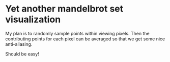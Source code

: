 # Yet another mandelbrot set visualization

My plan is to randomly sample points within viewing pixels. Then the contributing points for each pixel can be averaged so that we get some nice anti-aliasing.

Should be easy!
